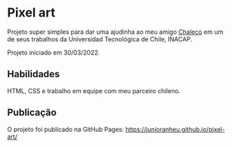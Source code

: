 # Pixel art

Projeto super simples para dar uma ajudinha ao meu amigo <a href="https://github.com/Chaleconetwork">Chaleco</a> em um de seus trabalhos da Universidad Tecnológica de Chile, INACAP.

Projeto iniciado em 30/03/2022.

## Habilidades
HTML, CSS e trabalho em equipe com meu parceiro chileno.

## Publicação
O projeto foi publicado na GitHub Pages:
https://junioranheu.github.io/pixel-art/
